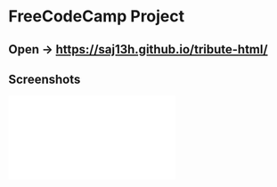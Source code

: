 
# FreeCodeCamp Project




## Open -> https://saj13h.github.io/tribute-html/
## Screenshots

![App Screenshot](demo.img)

